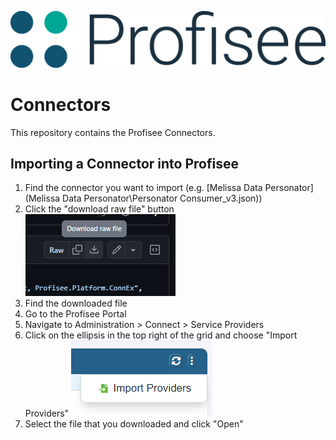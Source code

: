 ![Profisee](assets/logo.png)
# Connectors
This repository contains the Profisee Connectors.

## Importing a Connector into Profisee
1. Find the connector you want to import (e.g. [Melissa Data Personator](Melissa Data Personator\Personator Consumer_v3.json))
2. Click the "download raw file" button
   ![alt text](assets/download.png)
3. Find the downloaded file
4. Go to the Profisee Portal
5. Navigate to Administration > Connect > Service Providers
6. Click on the ellipsis in the top right of the grid and choose "Import Providers"
   ![alt text](assets/import.png)
7. Select the file that you downloaded and click "Open"